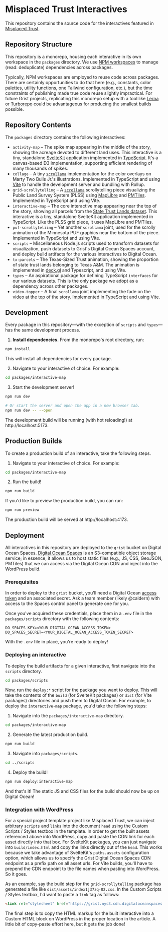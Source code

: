 # Misplaced Trust Interactives

This repository contains the source code for the interactives featured in [Misplaced Trust](https://grist.org/project/equity/land-grant-universities-indigenous-lands-fossil-fuels/).

## Repository Structure

This repository is a monorepo, housing each interactive in its own workspace in the `packages` directory. We use [NPM workspaces](https://docs.npmjs.com/cli/v8/using-npm/workspaces) to manage (read: deduplicate) dependencies across packages.

Typically, NPM workspaces are employed to reuse code across packages. There are certainly opportunities to do that here (e.g., constants, color palettes, utility functions, one Tailwind configuration, etc.), but the time constraints of publishing made true code reuse slightly impractical. For future Grist projects, replicating this monorepo setup with a tool like [Lerna](https://lerna.js.org/) or [Turborepo](https://turbo.build/) could be advantageous for producing the smallest builds possible.

## Repository Contents

The `packages` directory contains the following interactives:

- `activity-map` – The spike map appearing in the middle of the story, showing the acreage devoted to different land uses. This interactive is a tiny, standalone [SvelteKit](https://kit.svelte.dev/) application implemented in [TypeScript](https://www.typescriptlang.org/). It's a canvas-based D3 implementation, supporting efficient rendering of many thousands of spikes.
- `collage` – A tiny [`scrollama`](https://github.com/russellsamora/scrollama) implementation for the color overlays on Marty Two Bulls Jr.'s illustrations. Implemented in TypeScript and using [Vite](https://vitejs.dev/) to handle the development server and bundling with Rollup.
- `grid-scrollytelling` – A [`scrollama`](https://github.com/russellsamora/scrollama) scrollytelling piece visualizing the Public Land Survey System (PLSS) using [MapLibre](https://maplibre.org/maplibre-gl-js/docs/) and [PMTiles](https://docs.protomaps.com/pmtiles/). Implemented in TypeScript and using Vite.
- `interactive-map` – The core interactive map appearing near the top of the story, showing all parcels from the [State Trust Lands dataset](https://github.com/Grist-Data-Desk/land-grab-2). This interactive is a tiny, standalone SvelteKit application implemented in TypeScript. Like the PLSS grid piece, it uses MapLibre and PMTiles.
- `puf-scrollyteliing` – Yet another `scrollama` joint, used for the scrolly animation of the Minnesota PUF graphics near the bottom of the piece. Implemented in TypeScript and using Vite.
- `scripts` – Miscellaneous Node.js scripts used to transform datasets for visualization, push datasets to Grist's Digital Ocean Spaces account, and deploy build artifacts for the various interactives to Digital Ocean.
- `tx-parcels` – The Texas-Sized Trust animation, showing the proportion of state trust lands belonging to Texas A&M. The animation is implemented in [deck.gl](https://deck.gl/) and Typescript, and using Vite.
- `types` – An aspirational package for defining TypeScript `interfaces` for our various datasets. This is the only package we adopt as a dependency across other packages.
- `video-topper` – A final `scrollama` joint implementing the fade on the video at the top of the story. Implemented in TypeScript and using Vite.

## Development

Every package in this repository—with the exception of `scripts` and `types`—has the same development process.

1. **Install dependencies.** From the monorepo's root directory, run:

```sh
npm install
```

This will install all dependencies for every package.

2. Navigate to your interactive of choice. For example:

```sh
cd packages/interactive-map
```

3. Start the development server!

```bash
npm run dev

# Or start the server and open the app in a new browser tab.
npm run dev -- --open
```

The development build will be running (with hot reloading!) at http://localhost:5173.

## Production Builds

To create a production build of an interactive, take the following steps.

1. Navigate to your interactive of choice. For example:

```sh
cd packages/interactive-map
```

2. Run the build!

```bash
npm run build
```

If you'd like to preview the production build, you can run:

```sh
npm run preview
```

The production build will be served at http://localhost:4173.

## Deployment

All interactives in this repository are deployed to the `grist` bucket on Digital Ocean Spaces. [Digital Ocean Spaces](https://www.digitalocean.com/products/spaces) is an S3-compatible object storage service; in essence, it allows us to host static files (e.g., JS, CSS, GeoJSON, PMTiles) that we can access via the Digital Ocean CDN and inject into the WordPress build.

### Prerequisites

In order to deploy to the `grist` bucket, you'll need a Digital Ocean [access token](https://docs.digitalocean.com/products/spaces/how-to/manage-access/) and an associated secret. Ask a team member (likely @caldern) with access to the Spaces control panel to generate one for you.

Once you've acquired these credentials, place them in a `.env` file in the `packages/scripts` directory with the following contents:

```
DO_SPACES_KEY=<YOUR_DIGITAL_OCEAN_ACCESS_TOKEN>
DO_SPACES_SECRET=<YOUR_DIGITAL_OCEAN_ACCESS_TOKEN_SECRET>
```

With the `.env` file in place, you're ready to deploy!

### Deploying an interactive

To deploy the build artifacts for a given interactive, first navigate into the `scripts` directory.

```sh
cd packages/scripts
```

Now, run the `deploy:*` script for the package you want to deploy. This will take the contents of the `build` (for SvelteKit packages) or `dist` (for Vite packages) directories and push them to Digital Ocean. For example, to deploy the `interactive-map` package, you'd take the following steps:

1. Navigate into the `packages/interactive-map` directory.

```sh
cd packages/interactive-map
```

2. Generate the latest production build.

```sh
npm run build
```

3. Navigate into `packages/scripts`.

```sh
cd ../scripts
```

4. Deploy the build!

```sh
npm run deploy:interactive-map
```

And that's it! The static JS and CSS files for the build should now be up on Digital Ocean!

### Integration with WordPress

For a special project template project like Misplaced Trust, we can inject arbitrary `scripts` and `links` into the document `head` using the Custom Scripts / Styles textbox in the template. In order to get the built assets referenced above into WordPress, copy and paste the CDN link for each asset directly into that box. For SvelteKit packages, you can just navigate into `build/index.html` and copy the links directly out of the `head`. This works because we take advantage of SvelteKit's `paths.assets` configuration option, which allows us to specify the Grist Digital Ocean Spaces CDN endpoint as a prefix path on all asset urls. For Vite builds, you'll have to prepend the CDN endpoint to the file names when pasting into WordPress. So it goes.

As an example, say the build step for the `grid-scrollytelling` package has generated a file like `dist/assets/index1j37zq-02.css`. In the Custom Scripts / Styles textbox, I'd want to paste a `link` tag as follows:

```html
<link rel="stylesheet" href="https://grist.nyc3.cdn.digitaloceanspaces.com/land-grab-ii/dev/grid-scrollytelling/dist/assets/index1j37zq-02.css">
```

The final step is to copy the HTML markup for the built interactive into a Custom HTML block on WordPress in the proper location in the article. A little bit of copy-paste effort here, but it gets the job done!